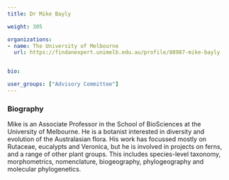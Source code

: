```yaml
---
title: Dr Mike Bayly

weight: 305

organizations:
- name: The University of Melbourne
  url: https://findanexpert.unimelb.edu.au/profile/88987-mike-bayly


bio: 

user_groups: ["Advisory Committee"]
---
```


### Biography
Mike is an Associate Professor in the School of BioSciences at the University of Melbourne. He is a botanist interested in diversity and evolution of the Australasian flora. His work has focussed mostly on Rutaceae, eucalypts and Veronica, but he is involved in projects on ferns, and a range of other plant groups. This includes species-level taxonomy, morphometrics, nomenclature, biogeography, phylogeography and molecular phylogenetics.
